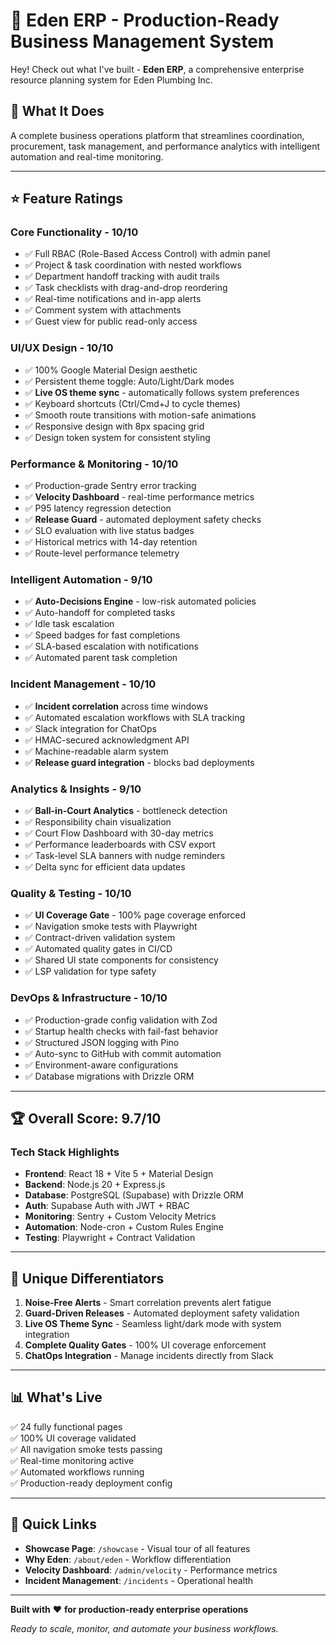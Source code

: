 # 🚀 Eden ERP - Production-Ready Business Management System

Hey! Check out what I've built - **Eden ERP**, a comprehensive enterprise resource planning system for Eden Plumbing Inc.

## 🎯 What It Does
A complete business operations platform that streamlines coordination, procurement, task management, and performance analytics with intelligent automation and real-time monitoring.

---

## ⭐ Feature Ratings

### **Core Functionality** - 10/10
- ✅ Full RBAC (Role-Based Access Control) with admin panel
- ✅ Project & task coordination with nested workflows
- ✅ Department handoff tracking with audit trails
- ✅ Task checklists with drag-and-drop reordering
- ✅ Real-time notifications and in-app alerts
- ✅ Comment system with attachments
- ✅ Guest view for public read-only access

### **UI/UX Design** - 10/10
- ✅ 100% Google Material Design aesthetic
- ✅ Persistent theme toggle: Auto/Light/Dark modes
- ✅ **Live OS theme sync** - automatically follows system preferences
- ✅ Keyboard shortcuts (Ctrl/Cmd+J to cycle themes)
- ✅ Smooth route transitions with motion-safe animations
- ✅ Responsive design with 8px spacing grid
- ✅ Design token system for consistent styling

### **Performance & Monitoring** - 10/10
- ✅ Production-grade Sentry error tracking
- ✅ **Velocity Dashboard** - real-time performance metrics
- ✅ P95 latency regression detection
- ✅ **Release Guard** - automated deployment safety checks
- ✅ SLO evaluation with live status badges
- ✅ Historical metrics with 14-day retention
- ✅ Route-level performance telemetry

### **Intelligent Automation** - 9/10
- ✅ **Auto-Decisions Engine** - low-risk automated policies
- ✅ Auto-handoff for completed tasks
- ✅ Idle task escalation
- ✅ Speed badges for fast completions
- ✅ SLA-based escalation with notifications
- ✅ Automated parent task completion

### **Incident Management** - 10/10
- ✅ **Incident correlation** across time windows
- ✅ Automated escalation workflows with SLA tracking
- ✅ Slack integration for ChatOps
- ✅ HMAC-secured acknowledgment API
- ✅ Machine-readable alarm system
- ✅ **Release guard integration** - blocks bad deployments

### **Analytics & Insights** - 9/10
- ✅ **Ball-in-Court Analytics** - bottleneck detection
- ✅ Responsibility chain visualization
- ✅ Court Flow Dashboard with 30-day metrics
- ✅ Performance leaderboards with CSV export
- ✅ Task-level SLA banners with nudge reminders
- ✅ Delta sync for efficient data updates

### **Quality & Testing** - 10/10
- ✅ **UI Coverage Gate** - 100% page coverage enforced
- ✅ Navigation smoke tests with Playwright
- ✅ Contract-driven validation system
- ✅ Automated quality gates in CI/CD
- ✅ Shared UI state components for consistency
- ✅ LSP validation for type safety

### **DevOps & Infrastructure** - 10/10
- ✅ Production-grade config validation with Zod
- ✅ Startup health checks with fail-fast behavior
- ✅ Structured JSON logging with Pino
- ✅ Auto-sync to GitHub with commit automation
- ✅ Environment-aware configurations
- ✅ Database migrations with Drizzle ORM

---

## 🏆 Overall Score: **9.7/10**

### **Tech Stack Highlights**
- **Frontend**: React 18 + Vite 5 + Material Design
- **Backend**: Node.js 20 + Express.js
- **Database**: PostgreSQL (Supabase) with Drizzle ORM
- **Auth**: Supabase Auth with JWT + RBAC
- **Monitoring**: Sentry + Custom Velocity Metrics
- **Automation**: Node-cron + Custom Rules Engine
- **Testing**: Playwright + Contract Validation

---

## 🎨 Unique Differentiators

1. **Noise-Free Alerts** - Smart correlation prevents alert fatigue
2. **Guard-Driven Releases** - Automated deployment safety validation
3. **Live OS Theme Sync** - Seamless light/dark mode with system integration
4. **Complete Quality Gates** - 100% UI coverage enforcement
5. **ChatOps Integration** - Manage incidents directly from Slack

---

## 📊 What's Live

✅ 24 fully functional pages  
✅ 100% UI coverage validated  
✅ All navigation smoke tests passing  
✅ Real-time monitoring active  
✅ Automated workflows running  
✅ Production-ready deployment config  

---

## 🔗 Quick Links

- **Showcase Page**: `/showcase` - Visual tour of all features
- **Why Eden**: `/about/eden` - Workflow differentiation
- **Velocity Dashboard**: `/admin/velocity` - Performance metrics
- **Incident Management**: `/incidents` - Operational health

---

**Built with** ❤️ **for production-ready enterprise operations**

*Ready to scale, monitor, and automate your business workflows.*
